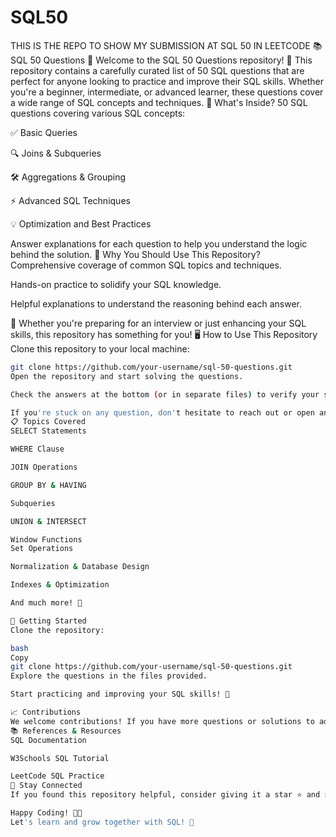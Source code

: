 # SQL50
THIS IS THE REPO TO SHOW MY SUBMISSION AT SQL 50 IN LEETCODE
📚 SQL 50 Questions 🚀
Welcome to the SQL 50 Questions repository! 🎉 This repository contains a carefully curated list of 50 SQL questions that are perfect for anyone looking to practice and improve their SQL skills. Whether you're a beginner, intermediate, or advanced learner, these questions cover a wide range of SQL concepts and techniques.
📌 What's Inside?
50 SQL questions covering various SQL concepts:

✅ Basic Queries

🔍 Joins & Subqueries

🛠 Aggregations & Grouping

⚡️ Advanced SQL Techniques

💡 Optimization and Best Practices

Answer explanations for each question to help you understand the logic behind the solution.
📝 Why You Should Use This Repository?
Comprehensive coverage of common SQL topics and techniques.

Hands-on practice to solidify your SQL knowledge.

Helpful explanations to understand the reasoning behind each answer.

🌱 Whether you're preparing for an interview or just enhancing your SQL skills, this repository has something for you!
🖥 How to Use This Repository
Clone this repository to your local machine:

```bash
git clone https://github.com/your-username/sql-50-questions.git
Open the repository and start solving the questions.

Check the answers at the bottom (or in separate files) to verify your solutions.

If you're stuck on any question, don't hesitate to reach out or open an issue! 🤝
📋 Topics Covered
SELECT Statements

WHERE Clause

JOIN Operations

GROUP BY & HAVING

Subqueries

UNION & INTERSECT

Window Functions
Set Operations

Normalization & Database Design

Indexes & Optimization

And much more! 🌟

🚀 Getting Started
Clone the repository:

bash
Copy
git clone https://github.com/your-username/sql-50-questions.git
Explore the questions in the files provided.

Start practicing and improving your SQL skills! 💪

📈 Contributions
We welcome contributions! If you have more questions or solutions to add, feel free to fork the repo and create a pull request. We’re always happy to improve the collection! 🌱
📚 References & Resources
SQL Documentation

W3Schools SQL Tutorial

LeetCode SQL Practice
📢 Stay Connected
If you found this repository helpful, consider giving it a star ⭐ and sharing it with others. For any questions or feedback, feel free to open an issue or contact me!

Happy Coding! 🎉🚀
Let's learn and grow together with SQL! 🌱
